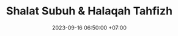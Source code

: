 ---
title: "Shalat Subuh & Halaqah Tahfizh"
date: 2023-09-16 06:50:00 +07:00
position: 1
mode: 
time: 04:00-06:00
modal-id: 1
description: Dimulai dari doa bangun tidur, dilanjutkan dengan tahajjud, bebersih diri, hingga shalat Subuh berjama'ah, dzikir pagi, dan dilanjutkan dengan tahfizh ba'da Subuh.
icon: mosque
---